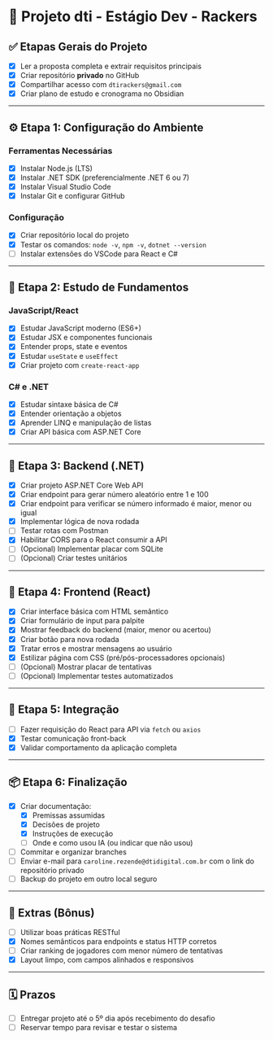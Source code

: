 # 🧠 Projeto dti - Estágio Dev - Rackers

## ✅ Etapas Gerais do Projeto

- [x] Ler a proposta completa e extrair requisitos principais
- [x] Criar repositório **privado** no GitHub
- [x] Compartilhar acesso com `dtirackers@gmail.com`
- [x] Criar plano de estudo e cronograma no Obsidian

---

## ⚙️ Etapa 1: Configuração do Ambiente

### Ferramentas Necessárias
- [x] Instalar Node.js (LTS)
- [x] Instalar .NET SDK (preferencialmente .NET 6 ou 7)
- [x] Instalar Visual Studio Code
- [x] Instalar Git e configurar GitHub

### Configuração
- [x] Criar repositório local do projeto
- [x] Testar os comandos: `node -v`, `npm -v`, `dotnet --version`
- [ ] Instalar extensões do VSCode para React e C#

---

## 📘 Etapa 2: Estudo de Fundamentos

### JavaScript/React
- [x] Estudar JavaScript moderno (ES6+)
- [x] Estudar JSX e componentes funcionais
- [x] Entender props, state e eventos
- [x] Estudar `useState` e `useEffect`
- [x] Criar projeto com `create-react-app`

### C# e .NET
- [x] Estudar sintaxe básica de C#
- [x] Entender orientação a objetos
- [x] Aprender LINQ e manipulação de listas
- [x] Criar API básica com ASP.NET Core

---

## 🧩 Etapa 3: Backend (.NET)

- [x] Criar projeto ASP.NET Core Web API
- [x] Criar endpoint para gerar número aleatório entre 1 e 100
- [x] Criar endpoint para verificar se número informado é maior, menor ou igual
- [x] Implementar lógica de nova rodada
- [ ] Testar rotas com Postman
- [x] Habilitar CORS para o React consumir a API
- [ ] (Opcional) Implementar placar com SQLite
- [ ] (Opcional) Criar testes unitários

---

## 🧱 Etapa 4: Frontend (React)

- [x] Criar interface básica com HTML semântico
- [x] Criar formulário de input para palpite
- [x] Mostrar feedback do backend (maior, menor ou acertou)
- [x] Criar botão para nova rodada
- [x] Tratar erros e mostrar mensagens ao usuário
- [x] Estilizar página com CSS (pré/pós-processadores opcionais)
- [ ] (Opcional) Mostrar placar de tentativas
- [ ] (Opcional) Implementar testes automatizados

---

## 🔗 Etapa 5: Integração

- [ ] Fazer requisição do React para API via `fetch` ou `axios`
- [x] Testar comunicação front-back
- [x] Validar comportamento da aplicação completa

---

## 📦 Etapa 6: Finalização

- [x] Criar documentação:
  - [x] Premissas assumidas
  - [x] Decisões de projeto
  - [x] Instruções de execução
  - [ ] Onde e como usou IA (ou indicar que não usou)
- [ ] Commitar e organizar branches
- [ ] Enviar e-mail para `caroline.rezende@dtidigital.com.br` com o link do repositório privado
- [ ] Backup do projeto em outro local seguro

---

## 🏁 Extras (Bônus)

- [ ] Utilizar boas práticas RESTful
- [x] Nomes semânticos para endpoints e status HTTP corretos
- [ ] Criar ranking de jogadores com menor número de tentativas
- [x] Layout limpo, com campos alinhados e responsivos

---

## 🗓️ Prazos

- [ ] Entregar projeto até o 5º dia após recebimento do desafio
- [ ] Reservar tempo para revisar e testar o sistema
